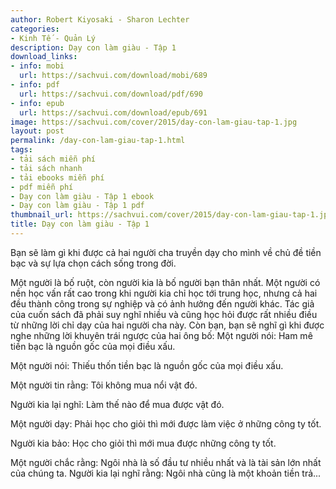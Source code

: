 ```yaml
---
author: Robert Kiyosaki - Sharon Lechter
categories:
- Kinh Tế - Quản Lý
description: Dạy con làm giàu - Tập 1
download_links:
- info: mobi
  url: https://sachvui.com/download/mobi/689
- info: pdf
  url: https://sachvui.com/download/pdf/690
- info: epub
  url: https://sachvui.com/download/epub/691
image: https://sachvui.com/cover/2015/day-con-lam-giau-tap-1.jpg
layout: post
permalink: /day-con-lam-giau-tap-1.html
tags:
- tải sách miễn phí
- tải sách nhanh
- tải ebooks miễn phí
- pdf miễn phí
- Dạy con làm giàu - Tập 1 ebook
- Dạy con làm giàu - Tập 1 pdf
thumbnail_url: https://sachvui.com/cover/2015/day-con-lam-giau-tap-1.jpg
title: Dạy con làm giàu - Tập 1
---
```


 <div class="item-desc text-justify"> <p>Bạn sẽ làm gì khi được cả hai người cha truyền dạy cho mình về chủ đề tiền bạc và sự lựa chọn cách sống trong đời.</p><p>Một người là bố ruột, còn người kia là bố người bạn thân nhất. Một người có nền học vấn rất cao trong khi người kia chỉ học tới trung học, nhưng cả hai đều thành công trong sự nghiệp và có ảnh hưởng đến người khác. Tác giả của cuốn sách đã phải suy nghĩ nhiều và cũng học hỏi được rất nhiều điều từ những lời chỉ dạy của hai người cha này. Còn bạn, bạn sẽ nghĩ gì khi được nghe những lời khuyên trái ngược của hai ông bố: Một người nói: Ham mê tiền bạc là nguồn gốc của mọi điều xấu.</p><p>Một người nói: Thiếu thốn tiền bạc là nguồn gốc của mọi điều xấu.</p><p>Một người tin rằng: Tôi không mua nổi vật đó.</p><p>Người kia lại nghĩ: Làm thế nào để mua được vật đó.</p><p>Một người dạy: Phải học cho giỏi thì mới được làm việc ở những công ty tốt.</p><p>Người kia bảo: Học cho giỏi thì mới mua được những công ty tốt.</p><p>Một người chắc rằng: Ngôi nhà là số đầu tư nhiều nhất và là tài sản lớn nhất của chúng ta. Người kia lại nghĩ rằng: Ngôi nhà cũng là một khoản tiền trả...</p> </div>